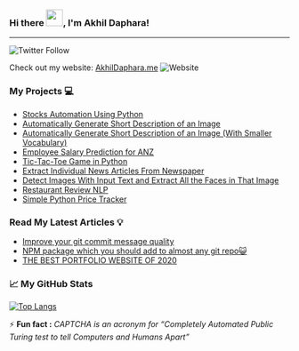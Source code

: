 <!--STARTS_HERE_QUOTE_README-->
<!--ENDS_HERE_QUOTE_README-->

### Hi there <img src="https://raw.githubusercontent.com/MartinHeinz/MartinHeinz/master/wave.gif" width="30px">, I'm Akhil Daphara!

---

![Twitter Follow](https://img.shields.io/twitter/follow/akhildaphara?style=social)

Check out my website:
[AkhilDaphara.me](https://akhildaphara.me/)
![Website](https://img.shields.io/website?url=https%3A%2F%2Fakhildaphara.me%2F)

### My Projects 💻
- [Stocks Automation Using Python](https://github.com/akhildaphara/automate-stock)
- [Automatically Generate Short Description of an Image](https://gist.github.com/akhildaphara/bf9d15edfd8ba29e217c6e25d84f4336)
- [Automatically Generate Short Description of an Image (With Smaller Vocabulary)](https://gist.github.com/akhildaphara/44524f748aa94c3b361df9c0cb62ce3a)
- [Employee Salary Prediction for ANZ](https://github.com/akhildaphara/anz_prediction)
- [Tic-Tac-Toe Game in Python](https://gist.github.com/akhildaphara/3a530b8d0366945c9315950182c17834)
- [Extract Individual News Articles From Newspaper](https://gist.github.com/akhildaphara/efc04089d3b299c77ea8ef633cb8a7a0)
- [Detect Images With Input Text and Extract All the Faces in That Image](https://gist.github.com/akhildaphara/1961639d4b2ab92f4d723dc428159f5b)
- [Restaurant Review NLP](https://gist.github.com/akhildaphara/9c0e8fd50def1b6eee6f3eb977584417)
- [Simple Python Price Tracker](https://github.com/akhildaphara/Price-Tracker)

### Read My Latest Articles 💡

<!-- BLOG-POST-LIST:START -->
- [Improve your git commit message quality](https://akhildaphara.hashnode.dev/commitlint)
- [NPM package which you should add to almost any git repo😺](https://akhildaphara.hashnode.dev/husky)
- [THE BEST PORTFOLIO WEBSITE OF 2020](https://akhildaphara.hashnode.dev/the-best-portfolio-website-of-2020)
<!-- BLOG-POST-LIST:END -->

### &#x1f4c8; My GitHub Stats

[![Top Langs](https://github-readme-stats.vercel.app/api/top-langs/?username=akhildaphara&hide=java,html,css&theme=compact)](https://github.com/anuraghazra/github-readme-stats)

⚡ **Fun fact :** _CAPTCHA is an acronym for “Completely Automated Public Turing test to tell Computers and Humans Apart”_